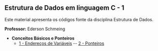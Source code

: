 ## Estrutura de Dados em linguagem C - 1

Este material apresenta os códigos fonte da disciplina Estrutura de Dados. 

**Professor:** Ederson Schmeing

- **Conceitos Básicos e Ponteiros**
  - [1 - Endereços de Variáveis](https://github.com/edersonschmeing/estrutura-de-dados-em-c-1/tree/main/enderecos-variaveis)
 -- [2 - Ponteiros](https://github.com/edersonschmeing/estrutura-de-dados-em-c-1/tree/main/ponteiros)
<!--  
  - [4 - Ponteiros de Ponteiros](https://github.com/edersonschmeing/estrutura-de-dados-em-c-1/tree/main/ponteiros-de-ponteiros)
  - [5 - Ponteiros Genéricos](https://github.com/edersonschmeing/estrutura-de-dados-em-c-1/tree/main/ponteiros-genericos)
  - [6 - Funções](https://github.com/edersonschmeing/estrutura-de-dados-em-c-1/tree/main/funcoes)
  - [7 - Funções Passagem de Parâmetros por valor](https://github.com/edersonschmeing/estrutura-de-dados-em-c-1/tree/main/funcoes-valor)
  - [8 - Funções Passagem de Parâmetros por referêcia](https://github.com/edersonschmeing/estrutura-de-dados-em-c-1/tree/main/funcoes-referencia)
  - [9 - Funções recursivas]
  - [10 - Operadores Relacionais com Ponteiros](https://github.com/edersonschmeing/estrutura-de-dados-em-c-1/tree/main/operadores-relacionais)
  - [11 - Aritmética de Ponteiros](https://github.com/edersonschmeing/estrutura-de-dados-em-c-1/tree/main/aritmetica-de-ponteiros)
  
  <!-- - 
  - [12 - Ponteiros e Structs]()
  - [12 - Ponteiros e Vetores](https://github.com/edersonschmeing/estrutura-de-dados-em-c-1/tree/main/ponteiros-e-vetores)
  - [13 - Ponteiros e Matrizes](https://github.com/edersonschmeing/estrutura-de-dados-em-c-1/tree/main/ponteiros-e-matrizes)
  
- **Tipo de Alocação de Memória**
   
  - [12 - vetores]
  - [13 - matrizes]
  - [14 - Structs]

- **TAD - Tipos Abstratos de Dados** 

-->
